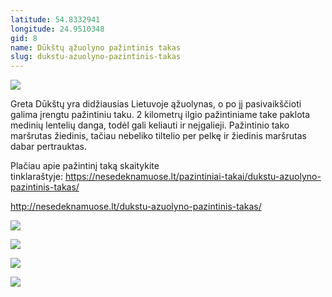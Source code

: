 ```yaml
---
latitude: 54.8332941
longitude: 24.9510348
gid: 8
name: Dūkštų ąžuolyno pažintinis takas
slug: dukstu-azuolyno-pazintinis-takas
---
```

![](https://doc-14-ag-mymaps.googleusercontent.com/untrusted/hostedimage/ihucu48q9m5s1hftel5u85tfdc/jb40be0poadlinni5oj4a0cgp8/1641717000000/-WPmm_dsOCr8C_2Ftfdhs7CzXYdOD0wc/*/6AIsG_vb4nTgTwQNz7l3VD-W78qhl-ES9ZsTWY2XQSETRCREwHNINAVBEWpYGFNCA0N-fCstXPkuYBFaQRnqBFMqM76q4U2HRXWzYGBa6h5E76aZUmWCIH7Yp2_0bpnrZmcR__SO7vZiLzzH7ghh2fda3JhROIcJ8vjkORfiRsL8hJ9N6FJ1ymi-xv7Qx_Xg1?session=0&fife)  
  
Greta Dūkštų yra didžiausias Lietuvoje ąžuolynas, o po jį pasivaikščioti galima įrengtu pažintiniu taku. 2 kilometrų ilgio pažintiniame take paklota medinių lentelių danga, todėl gali keliauti ir neįgalieji. Pažintinio tako maršrutas žiedinis, tačiau nebeliko tiltelio per pelkę ir žiedinis maršrutas dabar pertrauktas.  
  
Plačiau apie pažintinį taką skaitykite tinklaraštyje: https://nesedeknamuose.lt/pazintiniai-takai/dukstu-azuolyno-pazintinis-takas/  
  
http://nesedeknamuose.lt/dukstu-azuolyno-pazintinis-takas/  
  
![](https://doc-0o-ag-mymaps.googleusercontent.com/untrusted/hostedimage/ihucu48q9m5s1hftel5u85tfdc/nsi4ektb0aftl8kc4s2ovajmfk/1641717000000/-WPmm_dsOCr8C_2Ftfdhs7CzXYdOD0wc/*/6AIsG_vZgh0mQNumH6k0_Hpiqj-40mNY2bofCHjhDeZzsdFvzTwoiCwVR41xeLthN4D6vycql40I1dDNkGN1gbcbfBTdDnyKlGMmVNHkytJFciotwOaH5iKGpYKqoXtqz2uU7F5Q3_ZWp8TGtdMLqZUF5Y2li4aHssLxd2hxzT4EhAt56JKVuBRpK4nJGsMIsTg?session=0&fife)  
  
![](https://doc-0k-ag-mymaps.googleusercontent.com/untrusted/hostedimage/ihucu48q9m5s1hftel5u85tfdc/sleibunprll3vb8cqra07ot2c0/1641717000000/-WPmm_dsOCr8C_2Ftfdhs7CzXYdOD0wc/*/6AIsG_vafW26zOxQeQkTGvxMPDMYEIh1Hjgr2MUhs7B-pP7VhOYrjc-yYjWDw3ybFAi-a4qGM_qZ9kTtnqfB_dTdzVCVsZHYLHyR_dp04RGcLjhWB7odqdk1ZtcxuWMsyER64vBHpJ6J9im26QiGOR6RlzZg_shoT0Wu8OExxJQor5DQqZJ94szFTeHpJmFGWCg?session=0&fife)  
  
![](https://doc-0k-ag-mymaps.googleusercontent.com/untrusted/hostedimage/ihucu48q9m5s1hftel5u85tfdc/fbmgeq1fc3d761nmqtlc0oljf4/1641717000000/-WPmm_dsOCr8C_2Ftfdhs7CzXYdOD0wc/*/6AIsG_vY1AspmbOsdPT6_bFHjWqZituohevidHk4k4LR8JuSIl2szXUqWbBIdClz0DBkpTy5JlGlVp_YOsyMgCJRxULhZ_6DsxW9dcrntKrZTtAPdseDvkIci5SiTgEGeKB8waxDvP_iaU2fZw5OfmUszaII2J4e3O74L66-sEQDQ5_uSyzjS_oNzRtxYvcOx1g?session=0&fife)  
  
![](https://doc-04-ag-mymaps.googleusercontent.com/untrusted/hostedimage/ihucu48q9m5s1hftel5u85tfdc/r3u94e123hhbippcktumufmplk/1641717000000/-WPmm_dsOCr8C_2Ftfdhs7CzXYdOD0wc/*/6AIsG_va3jBYPCjEDj0uWSTK9PYudDm69sQYbf1Ctz4fLJO8LJmdD7-LHuchDtcgcuH7RPLbCCDEkb_HS1grRcCG0sZtjNReyjAqn2MwAZ5fj0BoX3fSem7MubqK2KYfDZwFKK7J2Ezmp24Kmqtl7EX8pnsMaRtbOEg93NxhTURgTkGE1NJQyKhvHAwTQiiLOZQ?session=0&fife)
